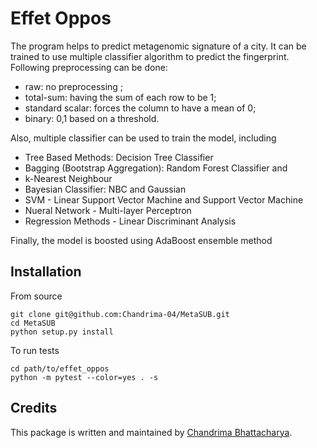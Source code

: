 # Effet Oppos

The program helps to predict metagenomic signature of a city. It can be trained to use multiple classifier algorithm to predict the fingerprint.
Following preprocessing can be done:
- raw: no preprocessing ;
- total-sum: having the sum of each row to be 1;
- standard scalar: forces the column to have a mean of 0;
- binary: 0,1 based on a threshold.

Also, multiple classifier can be used to train the model, including
- Tree Based Methods: Decision Tree Classifier
- Bagging (Bootstrap Aggregation): Random Forest Classifier and
- k-Nearest Neighbour
- Bayesian Classifier: NBC and Gaussian
- SVM - Linear Support Vector Machine and Support Vector Machine
- Nueral Network - Multi-layer Perceptron
- Regression Methods - Linear Discriminant Analysis  

Finally, the model is boosted using AdaBoost ensemble method

## Installation

From source
```
git clone git@github.com:Chandrima-04/MetaSUB.git
cd MetaSUB
python setup.py install
```

To run tests
```
cd path/to/effet_oppos
python -m pytest --color=yes . -s
```

## Credits

This package is written and maintained by [Chandrima Bhattacharya](mailto:chb4004@med.cornell.edu).
